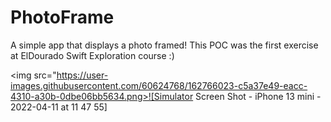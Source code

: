 # PhotoFrame

A simple app that displays a photo framed! This POC was the first exercise at ElDourado Swift Exploration course :)

<img src="https://user-images.githubusercontent.com/60624768/162766023-c5a37e49-eacc-4310-a30b-0dbe06bb5634.png>![Simulator Screen Shot - iPhone 13 mini - 2022-04-11 at 11 47 55]
